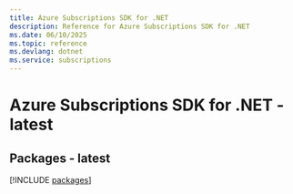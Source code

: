 ```yaml
---
title: Azure Subscriptions SDK for .NET
description: Reference for Azure Subscriptions SDK for .NET
ms.date: 06/10/2025
ms.topic: reference
ms.devlang: dotnet
ms.service: subscriptions
---
```

# Azure Subscriptions SDK for .NET - latest
## Packages - latest
[!INCLUDE [packages](subscriptions-index.md)]
